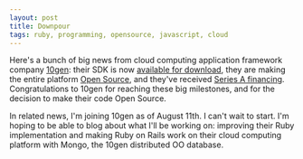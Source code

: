 ```yaml
---
layout: post
title: Downpour
tags: ruby, programming, opensource, javascript, cloud
---
```


Here's a bunch of big news from cloud computing application framework
company [10gen](http://www.10gen.com/): their SDK is now
[available for download](http://www.10gen.com/blog/2008/7/10gen-platform-sdk-available),
they are making the entire platform
[Open Source](http://www.10gen.com/blog/2008/7/10gen-platform-is-open-source),
and they've received
[Series A financing](http://www.10gen.com/blog/2008/7/financing).
Congratulations to 10gen for reaching these big milestones, and for the
decision to make their code Open Source.

In related news, I'm joining 10gen as of August 11th. I can't wait to start.
I'm hoping to be able to blog about what I'll be working on: improving their
Ruby implementation and making Ruby on Rails work on their cloud computing
platform with Mongo, the 10gen distributed OO database.
